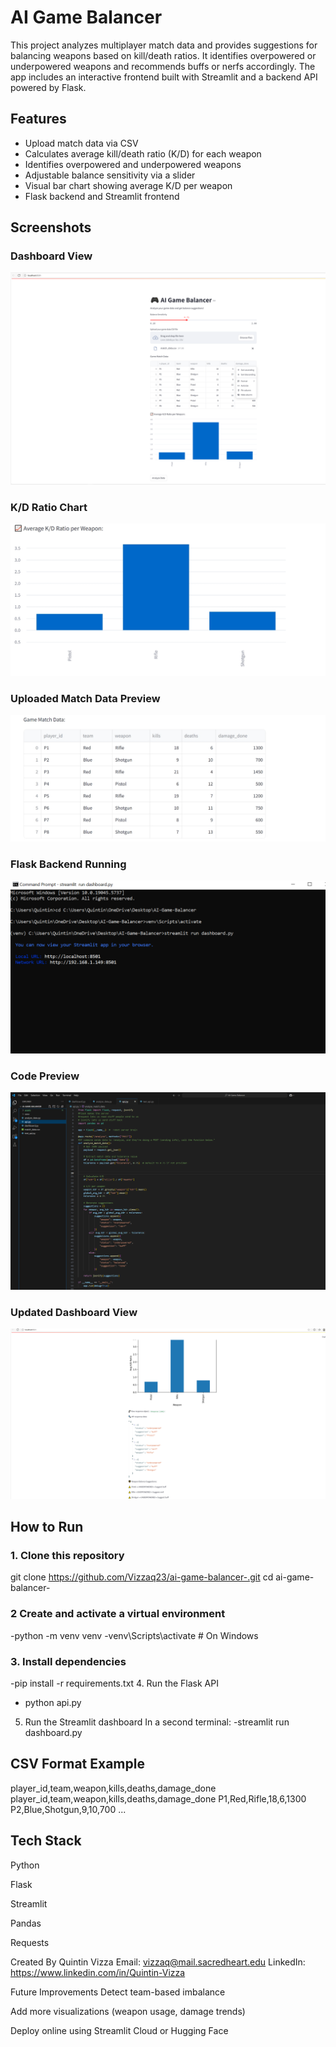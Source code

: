 # AI Game Balancer

This project analyzes multiplayer match data and provides suggestions for balancing weapons based on kill/death ratios. It identifies overpowered or underpowered weapons and recommends buffs or nerfs accordingly. The app includes an interactive frontend built with Streamlit and a backend API powered by Flask.

## Features

- Upload match data via CSV
- Calculates average kill/death ratio (K/D) for each weapon
- Identifies overpowered and underpowered weapons
- Adjustable balance sensitivity via a slider
- Visual bar chart showing average K/D per weapon
- Flask backend and Streamlit frontend


## Screenshots

### Dashboard View
![Dashboard](assets/desktop.png)

### K/D Ratio Chart
![Chart](assets/barchart.png.jpeg)

### Uploaded Match Data Preview
![Data Table](assets/data-preview.png.jpeg)

### Flask Backend Running
![Flask Terminal](assets/flask-terminal.png)

### Code Preview
![Code](assets/code-preview.png.PNG)
### Updated Dashboard View
![Updated Dashboard](assets/desktop2.PNG)


## How to Run

### 1. Clone this repository
git clone https://github.com/Vizzaq23/ai-game-balancer-.git
cd ai-game-balancer-
### 2 Create and activate a virtual environment
-python -m venv venv
-venv\Scripts\activate  # On Windows
### 3. Install dependencies
-pip install -r requirements.txt
4. Run the Flask API
- python api.py
5. Run the Streamlit dashboard
In a second terminal:
-streamlit run dashboard.py

## CSV Format Example
player_id,team,weapon,kills,deaths,damage_done
player_id,team,weapon,kills,deaths,damage_done
P1,Red,Rifle,18,6,1300
P2,Blue,Shotgun,9,10,700
...
## Tech Stack
Python

Flask

Streamlit

Pandas

Requests

Created By
Quintin Vizza
Email: vizzaq@mail.sacredheart.edu
LinkedIn: https://www.linkedin.com/in/Quintin-Vizza

Future Improvements
Detect team-based imbalance

Add more visualizations (weapon usage, damage trends)

Deploy online using Streamlit Cloud or Hugging Face


